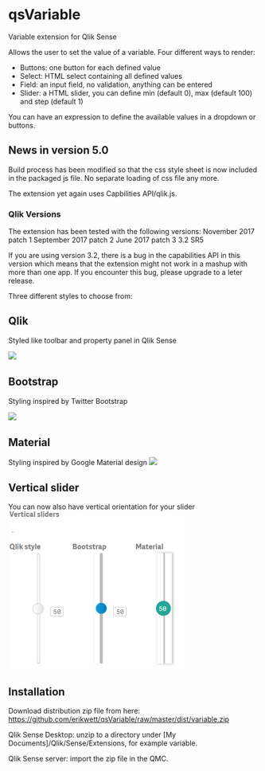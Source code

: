 # qsVariable
Variable extension for Qlik Sense

Allows the user to set the value of a variable.
Four different ways to render:
- Buttons: one button for each defined value
- Select: HTML select containing all defined values
- Field: an input field, no validation, anything can be entered
- Slider: a HTML slider, you can define min (default 0), max (default 100) and step (default 1)

You can have an expression to define the available values in a dropdown or buttons. 

## News in version 5.0
Build process has been modified so that the css style sheet is now included in the packaged js file. No separate loading of css file any more.

The extension yet again uses Capbilities API/qlik.js.

### Qlik Versions
The extension has been tested with the following versions:
November 2017 patch 1
September 2017 patch 2
June 2017 patch 3
3.2 SR5 

If you are using version 3.2, there is a bug in the capabilities API in this version which means that the extension might not work in a mashup with more than one app. If you encounter this bug, please upgrade to a leter release.

Three different styles to choose from:
## Qlik
Styled like toolbar and property panel in Qlik Sense

![](qsVariable.png)
## Bootstrap
Styling inspired by Twitter Bootstrap

![](qsVariableB.png)

## Material
Styling inspired by Google Material design
![](qsVariableM.png)

## Vertical slider
You can now also have vertical orientation for your slider
![](vertSlider.png)

## Installation
Download distribution zip file from here: https://github.com/erikwett/qsVariable/raw/master/dist/variable.zip

Qlik Sense Desktop: unzip to a directory under [My Documents]/Qlik/Sense/Extensions, for example variable.

Qlik Sense server: import the zip file in the QMC.
